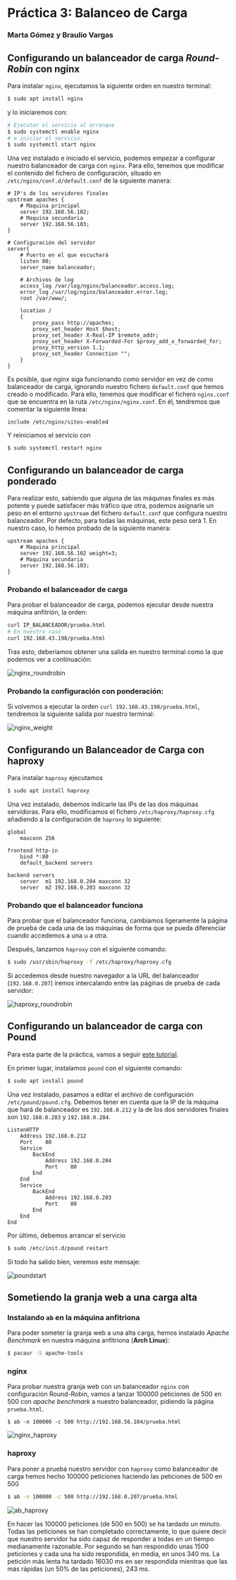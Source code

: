 # Práctica 3: Balanceo de Carga

### Marta Gómez y Braulio Vargas

## Configurando un balanceador de carga _Round-Robin_ con nginx

Para instalar `nginx`, ejecutamos la siguiente orden en nuestro terminal:

```bash
$ sudo apt install nginx
```

y lo iniciaremos con:

```bash
# Ejecutar el servicio al arranque
$ sudo systemctl enable nginx
# e iniciar el servicio:
$ sudo systemctl start nginx
```

Una vez instalado e iniciado el servicio, podemos empezar a configurar nuestro balanceador de carga con `nginx`. Para ello, tenemos que modificar el contenido del fichero de configuración, situado en `/etc/nginx/conf.d/default.conf` de la siguiente manera:

```
# IP's de los servidores finales
upstream apaches {
    # Maquina principal
    server 192.168.56.102;
    # Maquina secundaria 
    server 192.168.56.103;
}

# Configuración del servidor 
server{
    # Puerto en el que escuchará
    listen 80;
    server_name balanceador;

    # Archivos de log
    access_log /var/log/nginx/balanceador.access.log;
    error_log /var/log/nginx/balanceador.error.log;
    root /var/www/;
    
    location /
    {
        proxy_pass http://apaches;
        proxy_set_header Host $host;
        proxy_set_header X-Real-IP $remote_addr;
        proxy_set_header X-Forwarded-For $proxy_add_x_forwarded_for;
        proxy_http_version 1.1;
        proxy_set_header Connection "";
    }
}
```

Es posible, que nginx siga funcionando como servidor en vez de como balanceador de carga, ignorando nuestro fichero `default.conf` que hemos creado o modificado. Para ello, tenemos que modificar el fichero `nginx.conf` que se encuentra en la ruta `/etc/nginx/nginx.conf`. En él, tendremos que comentar la siguiente línea:

```
include /etc/nginx/sites-enabled
```

Y reiniciamos el servicio con

```bash
$ sudo systemctl restart nginx
```

## Configurando un balanceador de carga ponderado

Para realizar esto, sabiendo que alguna de las máquinas finales es más potente y puede satisfacer más tráfico que otra, podemos asignarle un peso en el entorno `upstream` del fichero `default.conf` que configura nuestro balanceador. Por defecto, para todas las máquinas, este peso será 1. En nuestro caso, lo hemos probado de la siguiente manera:

```
upstream apaches {
    # Maquina principal
    server 192.168.56.102 weight=3; 
    # Maquina secundaria 
    server 192.168.56.103;
}
```

### Probando el balanceador de carga

Para probar el balanceador de carga, podemos ejecutar desde nuestra máquina anfitrión, la orden:

```bash
curl IP_BALANCEADOR/prueba.html
# En nuestro caso
curl 192.168.43.198/prueba.html
```

Tras esto, deberíamos obtener una salida en nuestro terminal como la que podemos ver a continuación:

![nginx_roundrobin](nginx_roundrobin.png)

### Probando la configuración con ponderación:

Si volvemos a ejecutar la orden ```curl 192.168.43.198/prueba.html```, tendremos la siguiente salida por nuestro terminal:

![nginx_weight](nginx_weight.png)

## Configurando un Balanceador de Carga con haproxy
Para instalar `haproxy` ejecutamos

```bash
$ sudo apt install haproxy
```

Una vez instalado, debemos indicarle las IPs de las dos máquinas servidoras. Para ello, modificamos el fichero `/etc/haproxy/haproxy.cfg` añadiendo a la configuración de `haproxy` lo siguiente:

```
global
    maxconn 256

frontend http-in
    bind *:80
    default_backend servers

backend servers
    server  m1 192.168.0.204 maxconn 32
    server  m2 192.168.0.203 maxconn 32
```

### Probando que el balanceador funciona
Para probar que el balanceador funciona, cambiamos ligeramente la página de prueba de cada una de las máquinas de forma que se pueda diferenciar cuando accedemos a una u a otra.

Después, lanzamos `haproxy` con el siguiente comando:

```bash
$ sudo /usr/sbin/haproxy -f /etc/haproxy/haproxy.cfg
```

Si accedemos desde nuestro navegador a la URL del balanceador (`192.168.0.207`) iremos intercalando entre las páginas de prueba de cada servidor:

![haproxy_roundrobin](haproxy_roundrobin.png)

## Configurando un balanceador de carga con Pound
Para esta parte de la práctica, vamos a seguir [este tutorial](http://www.tecmint.com/setting-up-pound-web-server-load-balancing-in-linux/). 

En primer lugar, instalamos `pound` con el siguiente comando:

```bash
$ sudo apt install pound
```

Una vez instalado, pasamos a editar el archivo de configuración `/etc/pound/pound.cfg`. Debemos tener en cuenta que la IP de la máquina que hará de balanceador es `192.168.0.212` y la de los dos servidores finales son `192.168.0.203` y `192.168.0.204`.

```
ListenHTTP
    Address 192.168.0.212
    Port    80
    Service
        BackEnd
            Address 192.168.0.204
            Port    80
        End
    End
    Service
        BackEnd
            Address 192.168.0.203
            Port    80
        End
    End
End
```

Por último, debemos arrancar el servicio

```bash
$ sudo /etc/init.d/pound restart

```

Si todo ha salido bien, veremos este mensaje:

![poundstart](poundstart.png)

## Sometiendo la granja web a una carga alta
### Instalando `ab` en la máquina anfitriona
Para poder someter la granja web a una alta carga, hemos instalado _Apache Benchmark_ en nuestra máquina anfitriona (__Arch Linux__):

```bash
$ pacaur -S apache-tools
```

### nginx

Para probar nuestra granja web con un balanceador `nginx` con configuración Round-Robin, vamos a lanzar 100000 peticiones de 500 en 500 con _apache benchmark_ a nuestro balanceador, pidiendo la página `prueba.html`.

```
$ ab -n 100000 -c 500 http://192.168.56.104/prueba.html
```
![nginx_haproxy](nginx_haproxy.png)

### haproxy
Para poner a prueba nuestro servidor con `haproxy` como balanceador de carga hemos hecho 100000 peticiones haciendo las peticiones de 500 en 500

```bash
$ ab -n 100000 -c 500 http://192.168.0.207/prueba.html
```

![ab_haproxy](ab_haproxy.png)

En hacer las 100000 peticiones (de 500 en 500) se ha tardado un minuto. Todas las peticiones se han completado correctamente, lo que quiere decir que nuestro servidor ha sido capaz de responder a todas en un tiempo medianamente razonable. Por segundo se han respondido unas 1500 peticiones y cada una ha sido respondida, en media, en unos 340 ms. La petición más lenta ha tardado 16030 ms en ser respondida mientras que las más rápidas (un 50% de las peticiones), 243 ms.

